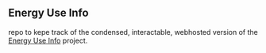 Energy Use Info
-----------------------
repo to kepe track of the condensed, interactable, webhosted version of the [Energy Use Info](https://github.com/MichaelSalata/Energy_Use_Info) project.
